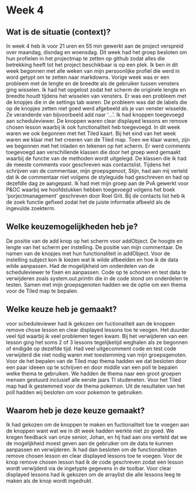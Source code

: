 # Week 4

##	Wat is de situatie (context)?

In week 4 heb ik voor 21 uren en 55 min gewerkt aan de project verspreid over maandag, disndag en woensdag. Dit week had het groep besloten om hun profielen in het projectmap te zetten op github zodat alles die betrekking heeft tot het project beschikbaar is op een plek. Ik ben in dit week begonnen met alle weken van mijn persoonlijke profiel die werd in word getypt om te zetten naar markdowns. Vorige week was er een probleem met de lengte en de breedte als de gebruiker tussen vensters ging wisselen. Ik had het opgelost zodat het scherm de originele lengte en breedte houdt tijdens het wisselen van vensters. Er was een probleem met de knopjes die in de settings tab waren. De probleem was dat de labels die op de knopjes zetten niet goed werd afgebeeld als je van venster wisselde. Ze veranderde van bijvoorbeeld add naar '...'. Ik had knoppen toegevoegd aan scheduleviewer. De knoppen waren clear displayed lessons en remove chosen lesson waarbij ik ook functionaliteit heb toegevoegd. In dit week waren we ook begonnen met het Tiled kaart. Bij het eind van het week waren we klaar met het creeren  van de Tiled map. Toen we klaar waren, zijn we begonnen met het inladen en tekenen op het scherm. Er werd comments toegevoegd aan verschillende klassen die door het groep werd gemaakt waarbij de functie van de methoden wordt uitgelegd. De klassen die ik had de meeste comments voor geschreven was contactslist. Tijdens het schrijven van de commentaar, mijn groepsgenoot, Stijn, had aan mij verteld dat ik de commentaar niet volgens de styleguide had geschreven en had op dezefdle dag ze aangepast. Ik had met mijn groep aan de PvA gewerkt voor P&OC waarbij we hoofdstukken hebben toegevoegd volgens het boek 'porjectmanagement' geschreven door Roel Grit. Bij de contacts list heb ik de zoek functie gefixed zodat het de juiste informatie afbeeld als de ingevulde zoekterm.

##	Welke keuzemogelijkheden heb je?

De positie van de add knop op het scherm voor addObject. De hoogte en lengte van het scherm per instelling. De positie van mijn commentaar. De namen van de knopjes met hun functionaliteit in addObject. Voor de instelling subject kon ik kiezen wat ik wilde afbeelden en hoe ik de data wilde aanpassen. Had de mogelijkheid om onderdelen van de scheduleviewer te fixen en aanpassen. Code op te schonen en test data te verwijderen zoals system.out.println die in de code stond om onderdelen te testen. Samen met mijn groepsgenoten hadden we de optie om een thema voor de Tiled map te bepalen. 

##	Welke keuze heb je gemaakt?

voor scheduleviewer had ik gekozen om fuctionaliteit aan de knoppen remove chose lesson en clear displayed lessons toe te veogen. Het duurder veel tijd waarbij ik veel problemen tegen kwam. Bij het verwijderen van een lesson ging het soms 2 of 3 lessons tegelijketijd weghalen als ze begonnen of endigde op dezelfde tijd. Had veel uitgecomment code en test code verwijderd die niet nodig waren met toestemming van mijn groepsgenoten. Voor de het bepalen van de Tiled map thema hadden we dat besloten door een paar ideeen op te schrijven en door middle van een poll te bepalen welke thema te gebruiken. We hadden de thema naar een groot groepen mensen gestuurd inclusief alle eerste jaars TI studeneten. Voor het Tiled map had ik gestemmed voor de thema pokemon. Uit de resultaten van het poll hadden wij besloten om voor pokemon te gebruiken.  

##	Waarom heb je deze keuze gemaakt?

Ik had gekozen om de knoppen te maken en fuctionaliteit toe te voegen aan de knoppen want wat we in dit week hadden werkte niet zo goed. We kregen feedback van onze senior, Johan, en hij had aan ons verteld dat we de mogelijkheid moest geven aan de gebruiker om de data te kunnen aanpassen en verwijderen. Ik had dan besloten om de functionaliteiten remove chosen lesson en clear displayed lessons toe te voegen. Voor de knop remove chosen lesson had ik de code geschreven zodat een lesson wordt verwijderd via de ingetypte gegevens in de toolbar. Voor clear displayed lessons had ik gekozen om de arraylist die alle lessons leeg te maken als de knop wordt ingedrukt.